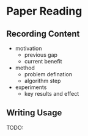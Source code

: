 # Paper Reading

## Recording Content
 - motivation
   - previous gap
   - current benefit
 - method
   - problem defination
   - algorithm step
 - experiments
   - key results and effect

## Writing Usage
 TODO: